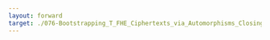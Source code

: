 ```yaml
---
layout: forward
target: ./076-Bootstrapping_T_FHE_Ciphertexts_via_Automorphisms_Closing_the_Gap_Between_Binary_and_Gaussian_Keys
---
```

